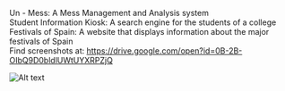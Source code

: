 Un - Mess: A Mess Management and Analysis system <br />
Student Information Kiosk: A search engine for the students of a college <br />
Festivals of Spain: A website that displays information about the major festivals of Spain <br/>
Find screenshots at: https://drive.google.com/open?id=0B-2B-OIbQ9D0bldlUWtUYXRPZjQ

![Alt text](http://i.imgur.com/snkDo48.gif "Optional title")
